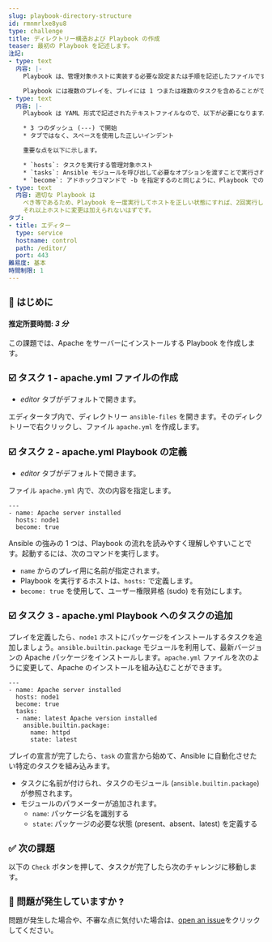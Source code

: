 ```yaml
---
slug: playbook-directory-structure
id: rmnmrlxe8yu8
type: challenge
title: ディレクトリー構造および Playbook の作成
teaser: 最初の Playbook を記述します。
注記:
- type: text
  内容: |-
    Playbook は、管理対象ホストに実装する必要な設定または手順を記述したファイルです。Playbook は、複雑で時間のかかる管理タスクを、簡単で繰り返し可能なルーチンに変換でき、予測可能で正常な結果を出すことができます。

    Playbook には複数のプレイを、プレイには 1 つまたは複数のタスクを含めることができます。タスクでは、アクションを実行するためにモジュールが呼び出されます。プレイの目的は、ホストのグループをマッピングすることです。タスクの目標は、それらのホストに対してモジュールを実装することです。
- type: text
  内容: |-
    Playbook は YAML 形式で記述されたテキストファイルなので、以下が必要になります。

    * 3 つのダッシュ (---) で開始
    * タブではなく、スペースを使用した正しいインデント

    重要な点を以下に示します。

    * `hosts`: タスクを実行する管理対象ホスト
    * `tasks`: Ansible モジュールを呼び出して必要なオプションを渡すことで実行される操作
    * `become`: アドホックコマンドで -b を指定するのと同じように、Playbook での権限昇格。
- type: text
  内容: 適切な Playbook は
    べき等であるため、Playbook を一度実行してホストを正しい状態にすれば、2回実行しても安全で、
    それ以上ホストに変更は加えられないはずです。
タブ:
- title: エディター
  type: service
  hostname: control
  path: /editor/
  port: 443
難易度: 基本
時間制限: 1
---
```

👋 はじめに
===
#### 推定所要時間: *3 分*<p>
この課題では、Apache をサーバーにインストールする Playbook を作成します。

☑️ タスク 1 - apache.yml ファイルの作成
===
* *editor* タブがデフォルトで開きます。

エディタータブ内で、ディレクトリー `ansible-files` を開きます。そのディレクトリーで右クリックし、ファイル `apache.yml` を作成します。

☑️ タスク 2 - apache.yml Playbook の定義
===
* *editor* タブがデフォルトで開きます。

ファイル `apache.yml` 内で、次の内容を指定します。

```
---
- name: Apache server installed
  hosts: node1
  become: true
```
Ansible の強みの 1 つは、Playbook の流れを読みやすく理解しやすいことです。起動するには、次のコマンドを実行します。

* `name` からのプレイ用に名前が指定されます。
* Playbook を実行するホストは、`hosts:` で定義します。
* `become: true` を使用して、ユーザー権限昇格 (sudo) を有効にします。

☑️ タスク 3 - apache.yml Playbook へのタスクの追加
===

プレイを定義したら、`node1` ホストにパッケージをインストールするタスクを追加しましょう。`ansible.builtin.package` モジュールを利用して、最新バージョンの Apache パッケージをインストールします。`apache.yml` ファイルを次のように変更して、Apache のインストールを組み込むことができます。

```
---
- name: Apache server installed
  hosts: node1
  become: true
  tasks:
  - name: latest Apache version installed
    ansible.builtin.package:
      name: httpd
      state: latest
```

プレイの宣言が完了したら、`task` の宣言から始めて、Ansible に自動化させたい特定のタスクを組み込みます。

* タスクに名前が付けられ、タスクのモジュール (`ansible.builtin.package`) が参照されます。
* モジュールのパラメーターが追加されます。
  * `name`: パッケージ名を識別する
  * `state`: パッケージの必要な状態 (present、absent、latest) を定義する

✅ 次の課題
===
以下の `Check` ボタンを押して、タスクが完了したら次のチャレンジに移動します。

🐛 問題が発生していますか ?
====

問題が発生した場合や、不審な点に気付いた場合は、[open an issue](https://github.com/ansible/instruqt/issues/new?labels=writing-first-playbook&title=Issue+with+Writing+First+Playbook+slug+ID:+playbook-directory-structure&assignees=rlopez133)をクリックしてください。

<style type="text/css" rel="stylesheet">
  .lightbox {
    display: none;
    position: fixed;
    justify-content: center;
    align-items: center;
    z-index: 999;
    top: 0;
    left: 0;
    right: 0;
    bottom: 0;
    padding: 1rem;
    background: rgba(0, 0, 0, 0.8);
    margin-left: auto;
    margin-right: auto;
    margin-top: auto;
    margin-bottom: auto;
  }
  .lightbox:target {
    display: flex;
  }
  .lightbox img {
    /* max-height: 100% */
    max-width: 60%;
    max-height: 60%;
  }
  img {
    display: block;
    margin-left: auto;
    margin-right: auto;
    width: 100%;
  }
  h1 {
    font-size: 18px;
  }
    h2 {
    font-size: 16px;
    font-weight: 600
  }
    h3 {
    font-size: 14px;
    font-weight: 600
  }
  p span {
    font-size: 14px;
  }
  ul li span {
    font-size: 14px
  }
</style>